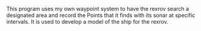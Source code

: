 This program uses my own waypoint system to have the rexrov search a designated area and record the Points that it finds with its sonar at specific intervals. It is used to develop a model of the ship for the rexrov.
